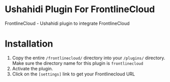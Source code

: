 Ushahidi Plugin For FrontlineCloud
===============

FrontlineCloud - Ushahidi plugin to integrate FrontlineCloud

Installation
============
1. Copy the entire `/frontlinecloud/` directory into your `/plugins/` directory. Make sure the directory name for this plugin is `frontlinecloud`
2. Activate the plugin.
3. Click on the `[settings]` link to get your Frontlinecloud URL


